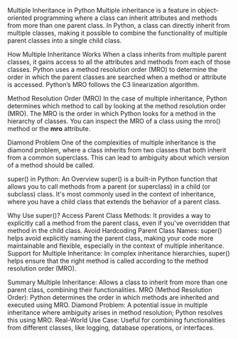 Multiple Inheritance in Python
Multiple inheritance is a feature in object-oriented programming where a class can inherit attributes and methods from more than one parent class. In Python, a class can directly inherit from multiple classes, making it possible to combine the functionality of multiple parent classes into a single child class.

How Multiple Inheritance Works
When a class inherits from multiple parent classes, it gains access to all the attributes and methods from each of those classes. Python uses a method resolution order (MRO) to determine the order in which the parent classes are searched when a method or attribute is accessed. Python’s MRO follows the C3 linearization algorithm.


Method Resolution Order (MRO)
In the case of multiple inheritance, Python determines which method to call by looking at the method resolution order (MRO). The MRO is the order in which Python looks for a method in the hierarchy of classes. You can inspect the MRO of a class using the mro() method or the __mro__ attribute.


Diamond Problem
One of the complexities of multiple inheritance is the diamond problem, where a class inherits from two classes that both inherit from a common superclass. This can lead to ambiguity about which version of a method should be called.

super() in Python: An Overview
super() is a built-in Python function that allows you to call methods from a parent (or superclass) in a child (or subclass) class. It's most commonly used in the context of inheritance, where you have a child class that extends the behavior of a parent class.

Why Use super()?
Access Parent Class Methods: It provides a way to explicitly call a method from the parent class, even if you've overridden that method in the child class.
Avoid Hardcoding Parent Class Names: super() helps avoid explicitly naming the parent class, making your code more maintainable and flexible, especially in the context of multiple inheritance.
Support for Multiple Inheritance: In complex inheritance hierarchies, super() helps ensure that the right method is called according to the method resolution order (MRO).

Summary
Multiple Inheritance: Allows a class to inherit from more than one parent class, combining their functionalities.
MRO (Method Resolution Order): Python determines the order in which methods are inherited and executed using MRO.
Diamond Problem: A potential issue in multiple inheritance where ambiguity arises in method resolution; Python resolves this using MRO.
Real-World Use Case: Useful for combining functionalities from different classes, like logging, database operations, or interfaces.